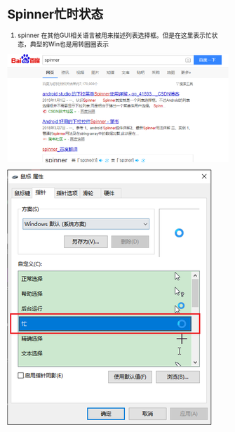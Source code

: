 # Spinner忙时状态

1. spinner 在其他GUI相关语言被用来描述列表选择框。但是在这里表示忙状态，典型的Win也是用转圈圈表示

![20191029_155407_84](image/20191029_155407_84.png)

![20191029_155350_42](image/20191029_155350_42.png)
